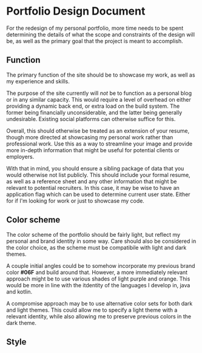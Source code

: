 # Portfolio Design Document

For the redesign of my personal portfolio, more time needs to be spent determining the details of what the scope and constraints of the design will be, as well as the primary goal that the project is meant to accomplish.

## Function

The primary function of the site should be to showcase my work, as well as my experience and skills. 

The purpose of the site currently will *not* be to function as a personal blog or in any similar capacity. This would require a level of overhead on either providing a dynamic back end, or extra load on the build system. The former being financially unconsiderable, and the latter being generally undesirable. Existing social platforms can otherwise suffice for this.

Overall, this should otherwise be treated as an extension of your resume, though more directed at showcasing my personal work rather than professional work. Use this as a way to streamline your image and provide more in-depth information that might be useful for potential clients or employers. 

With that in mind, you should ensure a sibling package of data that you would otherwise not list publicly. This should include your formal resume, as well as a reference sheet and any other information that might be relevant to potential recruiters. In this case, it may be wise to have an application flag which can be used to determine current user state. Either for if I'm looking for work or just to showcase my code. 

## Color scheme

The color scheme of the portfolio should be fairly light, but reflect my personal and brand identity in some way. Care should also be considered in the color choice, as the scheme must be compatibile with light and dark themes.

A couple initial angles could be to somehow incorporate my previous brand color **#06F** and build around that. However, a more immediately relevant approach might be to use various shades of light purple and orange. This would be more in line with the itdentity of the languages I develop in, java and kotlin. 

A compromise approach may be to use alternative color sets for both dark and light themes. This could allow me to specify a light theme with a relevant identity, while also allowing me to preserve previous colors in the dark theme.

## Style